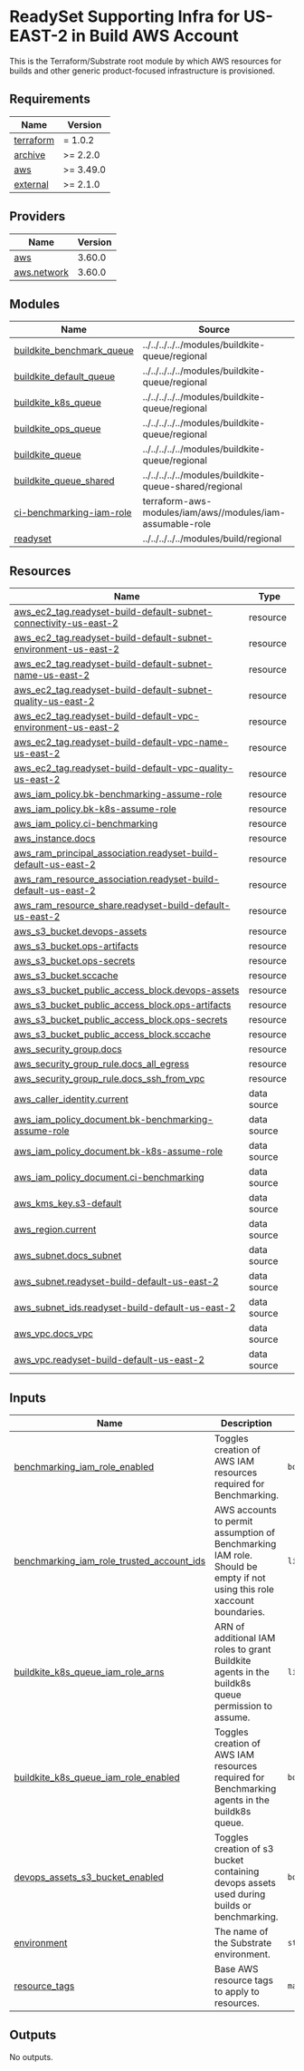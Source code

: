 # ReadySet Supporting Infra for US-EAST-2 in Build AWS Account

This is the Terraform/Substrate root module by which AWS resources for builds and other generic product-focused infrastructure is provisioned.

## Requirements

| Name | Version |
|------|---------|
| <a name="requirement_terraform"></a> [terraform](#requirement\_terraform) | = 1.0.2 |
| <a name="requirement_archive"></a> [archive](#requirement\_archive) | >= 2.2.0 |
| <a name="requirement_aws"></a> [aws](#requirement\_aws) | >= 3.49.0 |
| <a name="requirement_external"></a> [external](#requirement\_external) | >= 2.1.0 |

## Providers

| Name | Version |
|------|---------|
| <a name="provider_aws"></a> [aws](#provider\_aws) | 3.60.0 |
| <a name="provider_aws.network"></a> [aws.network](#provider\_aws.network) | 3.60.0 |

## Modules

| Name | Source | Version |
|------|--------|---------|
| <a name="module_buildkite_benchmark_queue"></a> [buildkite\_benchmark\_queue](#module\_buildkite\_benchmark\_queue) | ../../../../../modules/buildkite-queue/regional | n/a |
| <a name="module_buildkite_default_queue"></a> [buildkite\_default\_queue](#module\_buildkite\_default\_queue) | ../../../../../modules/buildkite-queue/regional | n/a |
| <a name="module_buildkite_k8s_queue"></a> [buildkite\_k8s\_queue](#module\_buildkite\_k8s\_queue) | ../../../../../modules/buildkite-queue/regional | n/a |
| <a name="module_buildkite_ops_queue"></a> [buildkite\_ops\_queue](#module\_buildkite\_ops\_queue) | ../../../../../modules/buildkite-queue/regional | n/a |
| <a name="module_buildkite_queue"></a> [buildkite\_queue](#module\_buildkite\_queue) | ../../../../../modules/buildkite-queue/regional | n/a |
| <a name="module_buildkite_queue_shared"></a> [buildkite\_queue\_shared](#module\_buildkite\_queue\_shared) | ../../../../../modules/buildkite-queue-shared/regional | n/a |
| <a name="module_ci-benchmarking-iam-role"></a> [ci-benchmarking-iam-role](#module\_ci-benchmarking-iam-role) | terraform-aws-modules/iam/aws//modules/iam-assumable-role | 4.7.0 |
| <a name="module_readyset"></a> [readyset](#module\_readyset) | ../../../../../modules/build/regional | n/a |

## Resources

| Name | Type |
|------|------|
| [aws_ec2_tag.readyset-build-default-subnet-connectivity-us-east-2](https://registry.terraform.io/providers/hashicorp/aws/latest/docs/resources/ec2_tag) | resource |
| [aws_ec2_tag.readyset-build-default-subnet-environment-us-east-2](https://registry.terraform.io/providers/hashicorp/aws/latest/docs/resources/ec2_tag) | resource |
| [aws_ec2_tag.readyset-build-default-subnet-name-us-east-2](https://registry.terraform.io/providers/hashicorp/aws/latest/docs/resources/ec2_tag) | resource |
| [aws_ec2_tag.readyset-build-default-subnet-quality-us-east-2](https://registry.terraform.io/providers/hashicorp/aws/latest/docs/resources/ec2_tag) | resource |
| [aws_ec2_tag.readyset-build-default-vpc-environment-us-east-2](https://registry.terraform.io/providers/hashicorp/aws/latest/docs/resources/ec2_tag) | resource |
| [aws_ec2_tag.readyset-build-default-vpc-name-us-east-2](https://registry.terraform.io/providers/hashicorp/aws/latest/docs/resources/ec2_tag) | resource |
| [aws_ec2_tag.readyset-build-default-vpc-quality-us-east-2](https://registry.terraform.io/providers/hashicorp/aws/latest/docs/resources/ec2_tag) | resource |
| [aws_iam_policy.bk-benchmarking-assume-role](https://registry.terraform.io/providers/hashicorp/aws/latest/docs/resources/iam_policy) | resource |
| [aws_iam_policy.bk-k8s-assume-role](https://registry.terraform.io/providers/hashicorp/aws/latest/docs/resources/iam_policy) | resource |
| [aws_iam_policy.ci-benchmarking](https://registry.terraform.io/providers/hashicorp/aws/latest/docs/resources/iam_policy) | resource |
| [aws_instance.docs](https://registry.terraform.io/providers/hashicorp/aws/latest/docs/resources/instance) | resource |
| [aws_ram_principal_association.readyset-build-default-us-east-2](https://registry.terraform.io/providers/hashicorp/aws/latest/docs/resources/ram_principal_association) | resource |
| [aws_ram_resource_association.readyset-build-default-us-east-2](https://registry.terraform.io/providers/hashicorp/aws/latest/docs/resources/ram_resource_association) | resource |
| [aws_ram_resource_share.readyset-build-default-us-east-2](https://registry.terraform.io/providers/hashicorp/aws/latest/docs/resources/ram_resource_share) | resource |
| [aws_s3_bucket.devops-assets](https://registry.terraform.io/providers/hashicorp/aws/latest/docs/resources/s3_bucket) | resource |
| [aws_s3_bucket.ops-artifacts](https://registry.terraform.io/providers/hashicorp/aws/latest/docs/resources/s3_bucket) | resource |
| [aws_s3_bucket.ops-secrets](https://registry.terraform.io/providers/hashicorp/aws/latest/docs/resources/s3_bucket) | resource |
| [aws_s3_bucket.sccache](https://registry.terraform.io/providers/hashicorp/aws/latest/docs/resources/s3_bucket) | resource |
| [aws_s3_bucket_public_access_block.devops-assets](https://registry.terraform.io/providers/hashicorp/aws/latest/docs/resources/s3_bucket_public_access_block) | resource |
| [aws_s3_bucket_public_access_block.ops-artifacts](https://registry.terraform.io/providers/hashicorp/aws/latest/docs/resources/s3_bucket_public_access_block) | resource |
| [aws_s3_bucket_public_access_block.ops-secrets](https://registry.terraform.io/providers/hashicorp/aws/latest/docs/resources/s3_bucket_public_access_block) | resource |
| [aws_s3_bucket_public_access_block.sccache](https://registry.terraform.io/providers/hashicorp/aws/latest/docs/resources/s3_bucket_public_access_block) | resource |
| [aws_security_group.docs](https://registry.terraform.io/providers/hashicorp/aws/latest/docs/resources/security_group) | resource |
| [aws_security_group_rule.docs_all_egress](https://registry.terraform.io/providers/hashicorp/aws/latest/docs/resources/security_group_rule) | resource |
| [aws_security_group_rule.docs_ssh_from_vpc](https://registry.terraform.io/providers/hashicorp/aws/latest/docs/resources/security_group_rule) | resource |
| [aws_caller_identity.current](https://registry.terraform.io/providers/hashicorp/aws/latest/docs/data-sources/caller_identity) | data source |
| [aws_iam_policy_document.bk-benchmarking-assume-role](https://registry.terraform.io/providers/hashicorp/aws/latest/docs/data-sources/iam_policy_document) | data source |
| [aws_iam_policy_document.bk-k8s-assume-role](https://registry.terraform.io/providers/hashicorp/aws/latest/docs/data-sources/iam_policy_document) | data source |
| [aws_iam_policy_document.ci-benchmarking](https://registry.terraform.io/providers/hashicorp/aws/latest/docs/data-sources/iam_policy_document) | data source |
| [aws_kms_key.s3-default](https://registry.terraform.io/providers/hashicorp/aws/latest/docs/data-sources/kms_key) | data source |
| [aws_region.current](https://registry.terraform.io/providers/hashicorp/aws/latest/docs/data-sources/region) | data source |
| [aws_subnet.docs_subnet](https://registry.terraform.io/providers/hashicorp/aws/latest/docs/data-sources/subnet) | data source |
| [aws_subnet.readyset-build-default-us-east-2](https://registry.terraform.io/providers/hashicorp/aws/latest/docs/data-sources/subnet) | data source |
| [aws_subnet_ids.readyset-build-default-us-east-2](https://registry.terraform.io/providers/hashicorp/aws/latest/docs/data-sources/subnet_ids) | data source |
| [aws_vpc.docs_vpc](https://registry.terraform.io/providers/hashicorp/aws/latest/docs/data-sources/vpc) | data source |
| [aws_vpc.readyset-build-default-us-east-2](https://registry.terraform.io/providers/hashicorp/aws/latest/docs/data-sources/vpc) | data source |

## Inputs

| Name | Description | Type | Default | Required |
|------|-------------|------|---------|:--------:|
| <a name="input_benchmarking_iam_role_enabled"></a> [benchmarking\_iam\_role\_enabled](#input\_benchmarking\_iam\_role\_enabled) | Toggles creation of AWS IAM resources required for Benchmarking. | `bool` | `false` | no |
| <a name="input_benchmarking_iam_role_trusted_account_ids"></a> [benchmarking\_iam\_role\_trusted\_account\_ids](#input\_benchmarking\_iam\_role\_trusted\_account\_ids) | AWS accounts to permit assumption of Benchmarking IAM role. Should be empty if not using this role xaccount boundaries. | `list(string)` | `[]` | no |
| <a name="input_buildkite_k8s_queue_iam_role_arns"></a> [buildkite\_k8s\_queue\_iam\_role\_arns](#input\_buildkite\_k8s\_queue\_iam\_role\_arns) | ARN of additional IAM roles to grant Buildkite agents in the buildk8s queue permission to assume. | `list(string)` | <pre>[<br>  "arn:aws:iam::305232526136:role/readyset-ci-k8s-build-us-east-2"<br>]</pre> | no |
| <a name="input_buildkite_k8s_queue_iam_role_enabled"></a> [buildkite\_k8s\_queue\_iam\_role\_enabled](#input\_buildkite\_k8s\_queue\_iam\_role\_enabled) | Toggles creation of AWS IAM resources required for Benchmarking agents in the buildk8s queue. | `bool` | `true` | no |
| <a name="input_devops_assets_s3_bucket_enabled"></a> [devops\_assets\_s3\_bucket\_enabled](#input\_devops\_assets\_s3\_bucket\_enabled) | Toggles creation of s3 bucket containing devops assets used during builds or benchmarking. | `bool` | `false` | no |
| <a name="input_environment"></a> [environment](#input\_environment) | The name of the Substrate environment. | `string` | n/a | yes |
| <a name="input_resource_tags"></a> [resource\_tags](#input\_resource\_tags) | Base AWS resource tags to apply to resources. | `map(any)` | <pre>{<br>  "managed": "terraform"<br>}</pre> | no |

## Outputs

No outputs.

